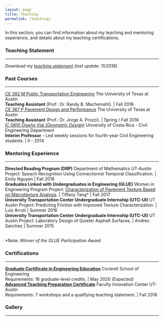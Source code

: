 ```yaml
---
layout: page
title: Teaching
permalink: /teaching/
---
```


In this section, you can find information about my teaching and mentoring experience, and details about my teaching certifications.

### Teaching Statement
___
<i>Download my [teaching statement](/downloads/teaching_statement.pdf) (last update: 11/2018).</i>

### Past Courses
___

[CE 392 M Public Transportation Engineering](/downloads/2018_syllabus.pdf) The University of Texas at Austin <br><b>Teaching Assistant</b> (Prof.: Dr. Randy B. Machemehl). | Fall 2018 <br>
[CE 367 P Pavement Design and Performance](/downloads/2016_syllabus.pdf) The University of Texas at Austin <br><b>Teaching Assistant</b> (Prof.: Dr. Jorge A. Prozzi). | Spring / Fall 2016 <br>
[IC 0810 Diseño Vial <i>(Geometric Design)</i>](/downloads/2014_programa.pdf) University of Costa Rica - Civil Engineering Department <br><b>Interim Professor</b> - Led weekly sessions for fourth-year Civil Engineering students. | II - 2014 <br>

### Mentoring Experience
___

<b>Directed Reading Program (DRP)</b> Department of Mathematics UT-Austin Project: Speach Recognition Using Connectionist Temporal Classification. | Emily Nguyen  | Fall 2018<br>
<b>Graduates Linked with Undergraduates in Engineering (GLUE)</b> Women in Engineering Program Project: [Characterization of Pavement Texture Based on Macrotexture Analysis](/downloads/2017_GLUE.pdf). | Tiffany Tang* | Fall 2017<br>
<b>University Transportation Center Undergraduate Internship (UTC-UI)</b> UT Austin Project: Predicting Friction with Improved Texture Characterization. | Luis Arruti | Summer 2016<br>
<b>University Transportation Center Undergraduate Internship (UTC-UI)</b> UT Austin Project: Laboratory Design of Quieter Asphalt Surfaces. | Andres Sanchez | Summer 2015

<br>
*Note: <i>Winner of the GLUE Participation Award</i>

### Certifications
___

<b>[Graduate Certificate in Engineering Education](http://www.engr.utexas.edu/graduate/certificate-engineering-education)</b> Cockrell School of Engineering<br>Requirements: 16 graduate-level credits. | May 2020 <i>(Expected)</i> <br>
<b>[Advanced Teaching Preparation Certificate](https://facultyinnovate.utexas.edu/gsd)</b> Faculty Innovation Center UT-Austin<br>Requirements: 7 workshops and a qualifying teaching statement. | Fall 2018<br>

### Gallery
___
